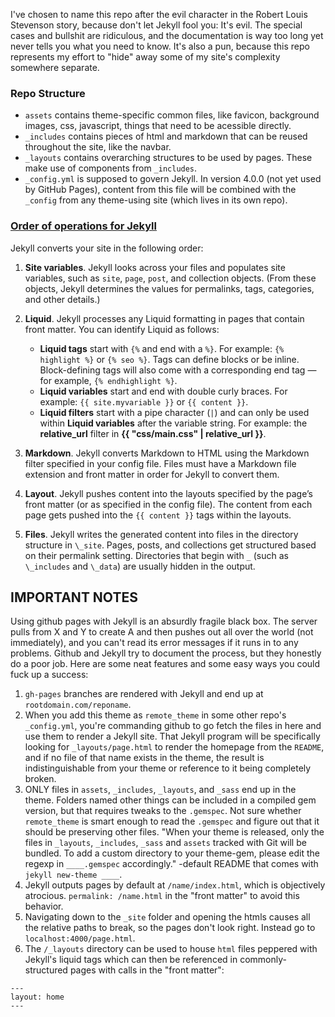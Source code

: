 I've chosen to name this repo after the evil character in the Robert Louis Stevenson story, because don't let Jekyll fool you: It's evil. The special cases and bullshit are ridiculous, and the documentation is way too long yet never tells you what you need to know. It's also a pun, because this repo represents my effort to "hide" away some of my site's complexity somewhere separate.

### Repo Structure
- `assets` contains theme-specific common files, like favicon, background images, css, javascript, things that need to be acessible directly.
- `_includes` contains pieces of html and markdown that can be reused throughout the site, like the navbar.
- `_layouts` contains overarching structures to be used by pages. These make use of components from `_includes`.
- `_config.yml` is supposed to govern Jekyll. In version 4.0.0 (not yet used by GitHub Pages), content from this file will be combined with the `_config` from any theme-using site (which lives in its own repo).

### [Order of operations for Jekyll](https://jekyllrb.com/tutorials/orderofinterpretation/)

Jekyll converts your site in the following order:

1. **Site variables**. Jekyll looks across your files and populates site variables, such as `site`, `page`, `post`, and collection objects. (From these objects, Jekyll determines the values for permalinks, tags, categories, and other details.)
2. **Liquid**. Jekyll processes any Liquid formatting in pages that contain front matter. You can identify Liquid as follows:
	- **Liquid tags** start with `{%` and end with a `%}`. For example: `{% highlight %}` or `{% seo %}`. Tags can define blocks or be inline. Block-defining tags will also come with a corresponding end tag — for example, `{% endhighlight %}`.
	- **Liquid variables** start and end with double curly braces. For example: `{{ site.myvariable }}` or `{{ content }}`.
	- **Liquid filters** start with a pipe character (`|`) and can only be used within **Liquid variables** after the variable string. For example: the **relative_url** filter in **{{ "css/main.css" | relative_url }}**.

3. **Markdown**. Jekyll converts Markdown to HTML using the Markdown filter specified in your config file. Files must have a Markdown file extension and front matter in order for Jekyll to convert them.
4. **Layout**. Jekyll pushes content into the layouts specified by the page’s front matter (or as specified in the config file). The content from each page gets pushed into the `{{ content }}` tags within the layouts.
5. **Files**. Jekyll writes the generated content into files in the directory structure in `\_site`. Pages, posts, and collections get structured based on their permalink setting. Directories that begin with `_` (such as `\_includes` and `\_data`) are usually hidden in the output.


## IMPORTANT NOTES

Using github pages with Jekyll is an absurdly fragile black box. The server pulls from X and Y to create A and then pushes out all over the world (not immediately), and you can't read its error messages if it runs in to any problems. Github and Jekyll try to document the process, but they honestly do a poor job. Here are some neat features and some easy ways you could fuck up a success:

1. `gh-pages` branches are rendered with Jekyll and end up at `rootdomain.com/reponame`. 
2. When you add this theme as `remote_theme` in some other repo's `_config.yml`, you're commanding github to go fetch the files in here and use them to render a Jekyll site. That Jekyll program will be specifically looking for `_layouts/page.html` to render the homepage from the `README`, and if no file of that name exists in the theme, the result is indistinguishable from your theme or reference to it being completely broken.
3. ONLY files in `assets`, `_includes`, `_layouts`, and `_sass` end up in the theme. Folders named other things can be included in a compiled gem version, but that requires tweaks to the `.gemspec`. Not sure whether `remote_theme` is smart enough to read the `.gemspec` and figure out that it should be preserving other files. "When your theme is released, only the files in `_layouts`, `_includes`, `_sass` and `assets` tracked with Git will be bundled. To add a custom directory to your theme-gem, please edit the regexp in `____.gemspec` accordingly." -default README that comes with `jekyll new-theme ____`.
4. Jekyll outputs pages by default at `/name/index.html`, which is objectively atrocious. `permalink: /name.html` in the "front matter" to avoid this behavior.
5. Navigating down to the `_site` folder and opening the htmls causes all the relative paths to break, so the pages don't look right. Instead go to `localhost:4000/page.html`.
6. The `/_layouts` directory can be used to house `html` files peppered with Jekyll's liquid tags which can then be referenced in commonly-structured pages with calls in the "front matter":

```
---
layout: home
---
```



